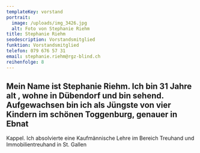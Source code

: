 ```yaml
---
templateKey: vorstand
portrait:
  image: /uploads/img_3426.jpg
  alt: Foto von Stephanie Riehm
title: Stephanie Riehm
seodescription: Vorstandsmitglied
funktion: Vorstandsmitglied
telefon: 079 676 57 31
email: stephanie.riehm@rgz-blind.ch
reihenfolge: 8
---
```

Mein Name ist Stephanie Riehm. Ich bin 31 Jahre alt
,
wohne in Dübendorf
und
bin sehend.
Aufgewachsen bin ich als Jüngste von vier Kindern im
schönen Toggenburg, genauer in Ebnat
-
Kappel.
Ich absolvierte eine
Kaufmännische Lehre im Bereich Treuhand und Immobilientreuhand in St.
Gallen
